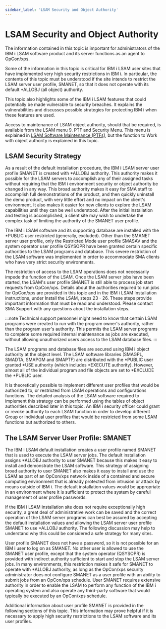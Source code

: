 ```yaml
---
sidebar_label: 'LSAM Security and Object Authority'
---
```


# LSAM Security and Object Authority

The information contained in this topic is important for administrators of the IBM i LSAM software product and its server functions as an agent to OpCon/xps.

Some of the information in this topic is critical for IBM i LSAM user sites that have implemented very high security restrictions in IBM i. In particular, the contents of this topic must be understood if the site intends to restrict the LSAM server user profile, SMANET, so that it does not operate with its default \*ALLOBJ (all object) authority.

This topic also highlights some of the IBM i LSAM features that could potentially be made vulnerable to security breaches. It explains the vulnerabilities and discusses possible strategies for protecting IBM i when these features are used.

Access to maintenance of LSAM object authority, should that be required, is available from the LSAM menu 9. PTF and Security Menu. This menu is explained in [LSAM Software Maintenance (PTFs)](../maintenance/ptf.md), but the function to Work with object authority is explained in this topic.

## LSAM Security Strategy

As a result of the default installation procedure, the IBM i LSAM server user profile SMANET is created with \*ALLOBJ authority. This authority makes it possible for the LSAM servers to accomplish any of their assigned tasks without requiring that the IBM i environment security or object authority be changed in any way. This broad authority makes it easy for SMA staff to accomplish full demonstrations of the product, and then quickly uninstall the demo product, with very little effort and no impact on the client's environment. It also makes it easier for new clients to explore the LSAM capabilities until they can be well understood. After the initial installation and testing is accomplished, a client site may wish to undertake the complex task of limiting the authority of the SMANET user profile.

The IBM i LSAM software and its supporting database are installed with the \*PUBLIC user restricted (generally, excluded). Other than the SMANET server user profile, only the Restricted Mode user profile SMASAV and the system operator user profile QSYSOPR have been granted certain specific authorities to the LSAM programs and database. This severe restriction of the LSAM software was implemented in order to accommodate SMA clients who have very strict security environments.

The restriction of access to the LSAM operations does not necessarily impede the function of the LSAM. Once the LSAM server jobs have been started, the LSAM's user profile SMANET is still able to process job start requests from OpCon/xps. Details about the authorities required to run jobs for OpCon/xps are provided in this topic and in the IBM i LSAM Installation instructions, under Install the LSAM, steps 23 - 26. These steps provide important information that must be read and understood. Please contact SMA Support with any questions about the installation steps.

:::note
Technical support personnel might need to know that certain LSAM programs were created to run with the program owner's authority, rather than the program user's authority. This permits the LSAM server programs to complete some required internal maintenance as jobs are executed, without allowing unauthorized users access to the LSAM database files.
:::

The LSAM programs and database files are secured using IBM i object authority at the object level. The LSAM software libraries (SMAGPL, SMADTA, SMAPGM and SMAPTF) are distributed with the \*PUBLIC user granted \*USE authority (which includes \*EXECUTE authority). However, almost all of the individual program and file objects are set to \*EXCLUDE the \*PUBLIC user.

It is theoretically possible to implement different user profiles that would be authorized to, or restricted from LSAM operations and configurations functions. The detailed analysis of the LSAM software required to implement this strategy can be performed using the tables of object authorities described later in this topic. An IBM i security officer could grant or revoke authority to each LSAM function in order to develop different Group or individual user profiles that would be restricted from some LSAM functions but authorized to others.

## The LSAM Server User Profile: SMANET

The IBM i LSAM default installation creates a user profile named SMANET that is used to execute the LSAM server jobs. The default installation assigns \*ALLOBJ authority to user SMANET because this makes it easy to install and demonstrate the LSAM software. This strategy of assigning broad authority to user SMANET also makes it easy to install and use the LSAM as part of an OpCon/xps network inside of a contained and secure computing environment that is already protected from intrusion or attack by means outside of IBM i. The default installation values would be appropriate in an environment where it is sufficient to protect the system by careful management of user profile passwords.

If the IBM i LSAM installation site does not require exceptionally high security, a great deal of administrative work can be saved and the correct operation of the LSAM server programs can best be assured by accepting the default installation values and allowing the LSAM server user profile SMANET to use \*ALLOBJ authority. The following discussion may help to understand why this could be considered a safe strategy for many sites.

User profile SMANET does not have a password, so it is not possible for an IBM i user to log on as SMANET. No other user is allowed to use the SMANET user profile, except that the system operator (QSYSOPR) is provided with indirect authority sufficient to start and stop the LSAM server jobs. In many environments, this restriction makes it safe for SMANET to operate with \*ALLOBJ authority, as long as the OpCon/xps security administrator does not configure SMANET as a user profile with an ability to submit jobs from an OpCon/xps schedule. User SMANET requires extensive authority in order to enable the LSAM to perform any function of the IBM i operating system and also operate any third-party software that would typically be executed by an OpCon/xps schedule.

Additional information about user profile SMANET is provided in the following sections of this topic. This information may prove helpful if it is necessary to apply high security restrictions to the LSAM software and its user profiles.

